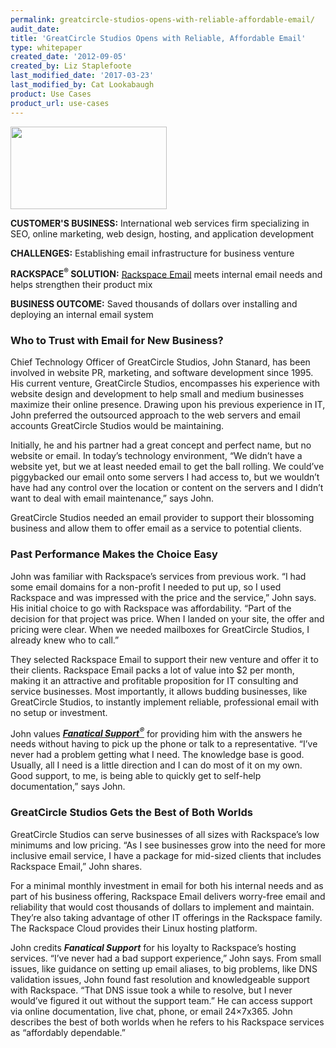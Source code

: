 ```yaml
---
permalink: greatcircle-studios-opens-with-reliable-affordable-email/
audit_date:
title: 'GreatCircle Studios Opens with Reliable, Affordable Email'
type: whitepaper
created_date: '2012-09-05'
created_by: Liz Staplefoote
last_modified_date: '2017-03-23'
last_modified_by: Cat Lookabaugh
product: Use Cases
product_url: use-cases
---
```


<a href="http://www.greatcirclestudios.com/">
   <img src="{% asset_path use-cases/greatcircle-studios-opens-with-reliable-affordable-email/great_circle1-190x100.png %}" width="250" height="132" />
</a>

**CUSTOMER'S BUSINESS:** International web services firm specializing in
SEO, online marketing, web design, hosting, and application development

**CHALLENGES:** Establishing email infrastructure for business venture

**RACKSPACE<sup>&reg;</sup> SOLUTION:** [Rackspace
Email](http://www.rackspace.com/apps/email_hosting/rackspace_email/)
meets internal email needs and helps strengthen their product mix

**BUSINESS OUTCOME:** Saved thousands of dollars over installing and
deploying an internal email system

### Who to Trust with Email for New Business?

Chief Technology Officer of GreatCircle Studios, John Stanard, has been
involved in website PR, marketing, and software development since 1995.
His current venture, GreatCircle Studios, encompasses his experience
with website design and development to help small and medium businesses
maximize their online presence. Drawing upon his previous experience in
IT, John preferred the outsourced approach to the web servers and email
accounts GreatCircle Studios would be maintaining.

Initially, he and his partner had a great concept and perfect name, but
no website or email. In today’s technology environment, “We didn’t have
a website yet, but we at least needed email to get the ball rolling. We
could’ve piggybacked our email onto some servers I had access to, but we
wouldn’t have had any control over the location or content on the
servers and I didn’t want to deal with email maintenance,” says John.

GreatCircle Studios needed an email provider to support their blossoming
business and allow them to offer email as a service to potential
clients.

### Past Performance Makes the Choice Easy

John was familiar with Rackspace’s services from previous work. “I had
some email domains for a non-profit I needed to put up, so I used
Rackspace and was impressed with the price and the service,” John says.
His initial choice to go with Rackspace was affordability. “Part of the
decision for that project was price. When I landed on your site, the
offer and pricing were clear. When we needed mailboxes for GreatCircle
Studios, I already knew who to call.”

They selected Rackspace Email to support their new venture and offer it
to their clients. Rackspace Email packs a lot of value into \$2 per
month, making it an attractive and profitable proposition for IT
consulting and service businesses. Most importantly, it allows budding
businesses, like GreatCircle Studios, to instantly implement reliable,
professional email with no setup or investment.

John values [***Fanatical
Support<sup>&reg;</sup>***](http://www.rackspace.com/whyrackspace/support/) for
providing him with the answers he needs without having to pick up the
phone or talk to a representative. “I’ve never had a problem getting
what I need. The knowledge base is good. Usually, all I need is a little
direction and I can do most of it on my own. Good support, to me, is
being able to quickly get to self-help documentation,” says John.

### GreatCircle Studios Gets the Best of Both Worlds

GreatCircle Studios can serve businesses of all sizes with Rackspace’s
low minimums and low pricing. “As I see businesses grow into the need
for more inclusive email service, I have a package for mid-sized clients
that includes Rackspace Email,” John shares.

For a minimal monthly investment in email for both his internal needs
and as part of his business offering, Rackspace Email delivers
worry-free email and reliability that would cost thousands of dollars to
implement and maintain. They’re also taking advantage of other IT
offerings in the Rackspace family. The Rackspace Cloud provides their
Linux hosting platform.

John credits ***Fanatical Support*** for his loyalty to Rackspace’s hosting
services. “I’ve never had a bad support experience,” John says. From
small issues, like guidance on setting up email aliases, to big
problems, like DNS validation issues, John found fast resolution and
knowledgeable support with Rackspace. “That DNS issue took a while to
resolve, but I never would’ve figured it out without the support team.”
He can access support via online documentation, live chat, phone, or
email 24×7x365. John describes the best of both worlds when he refers to
his Rackspace services as “affordably dependable.”

